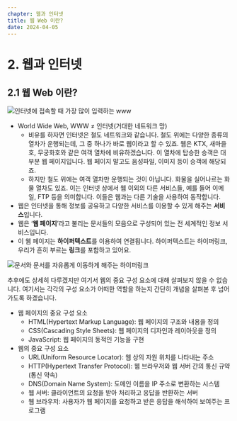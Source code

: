 ```yaml
---
chapter: 웹과 인터넷
title: 웹 Web 이란?
date: 2024-04-05
---
```


# 2. 웹과 인터넷

## 2.1 웹 Web 이란?

![인터넷에 접속할 때 가장 많이 입력하는 www](/images/basecamp-network/chapter02-1-1.png)

- World Wide Web, WWW ≠ 인터넷(거대한 네트워크 망)
  - 비유를 하자면 인터넷은 철도 네트워크와 같습니다. 철도 위에는 다양한 종류의 열차가 운행되는데, 그 중 하나가 바로 웹이라고 할 수 있죠. 웹은 KTX, 새마을호, 무궁화호와 같은 여객 열차에 비유하겠습니다. 이 열차에 탑승한 승객은 대부분 웹 페이지입니다. 웹 페이지 말고도 음성파일, 이미지 등이 승객에 해당되죠.
  - 하지만 철도 위에는 여객 열차만 운행되는 것이 아닙니다. 화물을 실어나르는 화물 열차도 있죠. 이는 인터넷 상에서 웹 이외의 다른 서비스들, 예를 들어 이메일, FTP 등을 의미합니다. 이들은 웹과는 다른 기술을 사용하여 동작합니다.
- 웹은 인터넷을 통해 정보를 공유하고 다양한 서비스를 이용할 수 있게 해주는 **서비스**입니다.
- 웹은 ‘**웹 페이지**’라고 불리는 문서들의 모음으로 구성되어 있는 전 세계적인 정보 서비스입니다.
- 이 웹 페이지는 **하이퍼텍스트**를 이용하여 연결됩니다. 하이퍼텍스트는 하이퍼링크, 우리가 흔히 부르는 **링크**를 포함하고 있어요.

![문서와 문서를 자유롭게 이동하게 해주는 하이퍼링크](/images/basecamp-network/chapter02-1-2.webp)

추후에도 상세히 다루겠지만 여기서 웹의 중요 구성 요소에 대해 살펴보지 않을 수 없습니다. 여기서는 각각의 구성 요소가 어떠한 역할을 하는지 간단히 개념을 살펴본 후 넘어가도록 하겠습니다.

- 웹 페이지의 중요 구성 요소
  - HTML(Hypertext Markup Language): 웹 페이지의 구조와 내용을 정의
  - CSS(Cascading Style Sheets): 웹 페이지의 디자인과 레이아웃을 정의
  - JavaScript: 웹 페이지의 동적인 기능을 구현
- 웹의 중요 구성 요소
  - URL(Uniform Resource Locator): 웹 상의 자원 위치를 나타내는 주소
  - HTTP(Hypertext Transfer Protocol): 웹 브라우저와 웹 서버 간의 통신 규약(통신 약속)
  - DNS(Domain Name System): 도메인 이름을 IP 주소로 변환하는 시스템
  - 웹 서버: 클라이언트의 요청을 받아 처리하고 응답을 반환하는 서버
  - 웹 브라우저: 사용자가 웹 페이지를 요청하고 받은 응답을 해석하여 보여주는 프로그램
